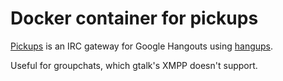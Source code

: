 # Docker container for pickups

[Pickups](https://github.com/mtomwing/pickups) is an IRC gateway for
Google Hangouts using [hangups](https://github.com/tdryer/hangups).

Useful for groupchats, which gtalk's XMPP doesn't support. 
